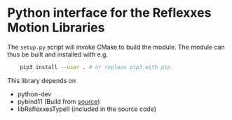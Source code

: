 # Python interface for the Reflexxes Motion Libraries

The `setup.py` script will invoke CMake to build the module. The module can thus
be built and installed with e.g.
``` bash
    pip3 install --user . # or replace pip3 with pip
```
This library depends on
- python-dev
- pybind11 (Build from [source](https://github.com/pybind/pybind11/releases))
- libReflexxesTypeII (included in the source code)
